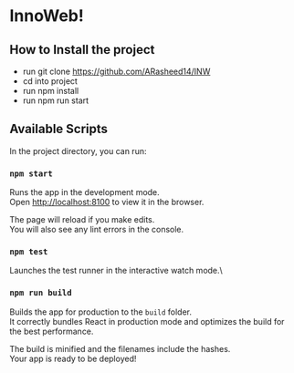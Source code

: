 # InnoWeb!

## How to Install the project

- run git clone https://github.com/ARasheed14/INW
- cd into project
- run npm install
- run npm run start

## Available Scripts

In the project directory, you can run:

### `npm start`

Runs the app in the development mode.\
Open [http://localhost:8100](http://localhost:8100) to view it in the browser.

The page will reload if you make edits.\
You will also see any lint errors in the console.

### `npm test`

Launches the test runner in the interactive watch mode.\

### `npm run build`

Builds the app for production to the `build` folder.\
It correctly bundles React in production mode and optimizes the build for the best performance.

The build is minified and the filenames include the hashes.\
Your app is ready to be deployed!
